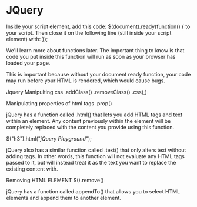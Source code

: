 # JQuery

Inside your script element, add this code: $(document).ready(function() { to your script. Then close it on the following line (still inside your script element) with: });

We'll learn more about functions later. The important thing to know is that code you put inside this function will run as soon as your browser has loaded your page.

This is important because without your document ready function, your code may run before your HTML is rendered, which would cause bugs.


Jquery
Manipulting css
.addClass()
.removeClass()
.css(,)

Manipulating properties of html tags
.prop()




jQuery has a function called .html() that lets you add HTML tags and text within an element. Any content previously within the element will be completely replaced with the content you provide using this function.

$("h3").html("<em>jQuery Playground</em>");

jQuery also has a similar function called .text() that only alters text without adding tags. In other words, this function will not evaluate any HTML tags passed to it, but will instead treat it as the text you want to replace the existing content with.



Removing HTML ELEMENT
$().remove()

jQuery has a function called appendTo() that allows you to select HTML elements and append them to another element.


